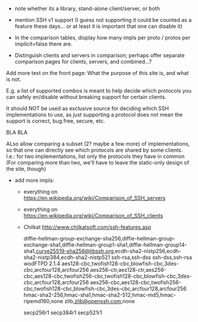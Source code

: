 * note whether its a library, stand-alone client/server, or both
* mention SSH v1 support (I guess not supporting it could be counted as a 
  feature these days... or at least it is important that one can disable it)
* In the comparison tables, display how many impls per proto / protos per implicit=false
  there are.

* Distinguish clients and servers in comparison; perhaps offer
  separate comparison pages for clients, servers, and combined...?



Add more text on the front page: What the purpose of this site is,
and what is not.

E.g. a list of supported combos is meant to help decide which
protocols you can safely en/disable without breaking support
for certain clients.

It should NOT be used as exclusive source for deciding which SSH
implementations to use, as just supporting a protocol does not 
mean the support is correct, bug free, secure, etc.


BLA BLA


ALso allow comparing a subset (2? maybe a few more) of implementations,
so that one can directly see which protocols are shared by some clients.
I.e.: for two implementations, list only the protocols they have in common
(For comparing more than two, we'll have to leave the static-only design of the site, though)


* add more impls:
  * everything on https://en.wikipedia.org/wiki/Comparison_of_SSH_servers
  * everything on https://en.wikipedia.org/wiki/Comparison_of_SSH_clients
  * Chilkat http://www.chilkatsoft.com/ssh-features.asp
  
    diffie-hellman-group-exchange-sha256,diffie-hellman-group-exchange-sha1,diffie-hellman-group1-sha1,diffie-hellman-group14-sha1,curve25519-sha256@libssh.org,ecdh-sha2-nistp256,ecdh-sha2-nistp384,ecdh-sha2-nistp521
    ssh-rsa,ssh-dss
    ssh-dss,ssh-rsa
    wodFTPD 2.1.4
    aes128-cbc,twofish128-cbc,blowfish-cbc,3des-cbc,arcfour128,arcfour256
    aes256-ctr,aes128-ctr,aes256-cbc,aes128-cbc,twofish256-cbc,twofish128-cbc,blowfish-cbc,3des-cbc,arcfour128,arcfour256
    aes256-cbc,aes128-cbc,twofish256-cbc,twofish128-cbc,blowfish-cbc,3des-cbc,arcfour128,arcfour256
    hmac-sha2-256,hmac-sha1,hmac-sha2-512,hmac-md5,hmac-ripemd160,none
    zlib,zlib@openssh.com,none

    secp256r1
    secp384r1
    secp521r1